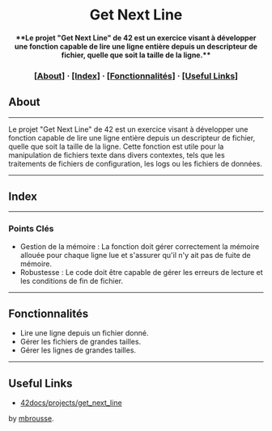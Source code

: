 <h1 align="center">
Get Next Line
</h1>

<h4 align="center">
**Le projet "Get Next Line" de 42 est un exercice visant à développer une fonction capable de lire une ligne entière depuis un descripteur de fichier, quelle que soit la taille de la ligne.**

</h4>
</p>

<h3 align="center">
	<a href="#about">[About]</a>
	<span> · </span>
	<a href="#index">[Index]</a>
	<span> · </span>
	<a href="#fonctionnalités">[Fonctionnalités]</a>
	<span> · </span>
	<a href="#useful-links">[Useful Links]</a>
</h3>

## About
___

Le projet "Get Next Line" de 42 est un exercice visant à développer une fonction capable de lire une ligne entière depuis un descripteur de fichier, quelle que soit la taille de la ligne. Cette fonction est utile pour la manipulation de fichiers texte dans divers contextes, tels que les traitements de fichiers de configuration, les logs ou les fichiers de données.
____
## Index
___
### Points Clés
- Gestion de la mémoire : La fonction doit gérer correctement la mémoire allouée pour chaque ligne lue et s'assurer qu'il n'y ait pas de fuite de mémoire.
- Robustesse : Le code doit être capable de gérer les erreurs de lecture et les conditions de fin de fichier.
____
## Fonctionnalités
- Lire une ligne depuis un fichier donné.
- Gérer les fichiers de grandes tailles.
- Gérer les lignes de grandes tailles.
____
## Useful Links
* [42docs/projects/get_next_line](https://harm-smits.github.io/42docs/projects/get_next_line.html)

by [mbrousse](https://github.com/maxdegers).
